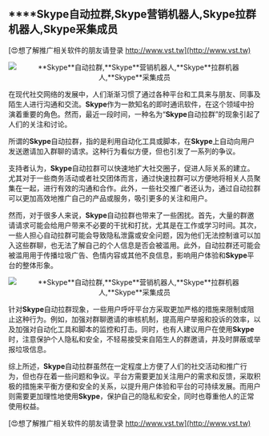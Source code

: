 ## ****Skype**自动拉群,**Skype**营销机器人,**Skype**拉群机器人,**Skype**采集成员**

[😍想了解推广相关软件的朋友请登录 http://www.vst.tw](http://www.vst.tw)

 <center><img src="https://vst.tw/MP4/tuiguang/png/4.png" alt="**Skype**自动拉群,**Skype**营销机器人,**Skype**拉群机器人,**Skype**采集成员"></center>

在现代社交网络的发展中，人们渐渐习惯了通过各种平台和工具来与朋友、同事及陌生人进行沟通和交流。**Skype**作为一款知名的即时通讯软件，在这个领域中扮演着重要的角色。然而，最近一段时间，一种名为“**Skype**自动拉群”的现象引起了人们的关注和讨论。

所谓的**Skype**自动拉群，指的是利用自动化工具或脚本，在**Skype**上自动向用户发送邀请加入群聊的请求。这种行为看似方便，但也引发了一系列的争议。

支持者认为，**Skype**自动拉群可以快速地扩大社交圈子，促进人际关系的建立。尤其对于一些商务活动或者社交团体而言，通过快速拉群可以方便地将相关人员聚集在一起，进行有效的沟通和合作。此外，一些社交推广者还认为，通过自动拉群可以更加高效地推广自己的产品或服务，吸引更多的关注和用户。

然而，对于很多人来说，**Skype**自动拉群也带来了一些困扰。首先，大量的群邀请请求可能会给用户带来不必要的干扰和打扰，尤其是在工作或学习时间。其次，一些人担心自动拉群可能会导致隐私泄露或安全问题，因为他们无法控制谁可以加入这些群聊，也无法了解自己的个人信息是否会被滥用。此外，自动拉群还可能会被滥用用于传播垃圾广告、色情内容或其他不良信息，影响用户体验和**Skype**平台的整体形象。

 <center><img src="https://vst.tw/MP4/tuiguang/png/2.png" alt="**Skype**自动拉群,**Skype**营销机器人,**Skype**拉群机器人,**Skype**采集成员"></center>

针对**Skype**自动拉群现象，一些用户呼吁平台方采取更加严格的措施来限制或阻止这种行为。例如，加强对群聊邀请的审核机制，提高用户举报和投诉的效率，以及加强对自动化工具和脚本的监控和打击。同时，也有人建议用户在使用**Skype**时，注意保护个人隐私和安全，不轻易接受来自陌生人的群邀请，并及时屏蔽或举报垃圾信息。

综上所述，**Skype**自动拉群虽然在一定程度上方便了人们的社交活动和推广行为，但也存在着一些问题和争议。平台方需要更加关注用户的需求和反馈，采取积极的措施来平衡方便和安全的关系，以提升用户体验和平台的可持续发展。而用户则需要更加理性地使用**Skype**，保护自己的隐私和安全，同时也尊重他人的正常使用权益。

[😍想了解推广相关软件的朋友请登录 http://www.vst.tw](http://www.vst.tw)



